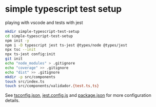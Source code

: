 # simple typescript test setup

playing with vscode and tests with jest

```bash
mkdir simple-typescript-test-setup
cd simple-typescript-test-setup
npm init -y
npm i -D typescript jest ts-jest @types/node @types/jest
npx tsc --init
npx ts-jest config:init
git init
echo "node_modules" > .gitignore
echo "coverage" >> .gitignore
echo "dist" >> .gitignore
mkdir -p src/components
touch src/index.ts
touch src/components/validador.{test.ts,ts}
```

See [tsconfig.json](./tsconfig.json), [jest.config.js](./jest.config.js) and
[package.json](./package.json) for more configuration details.
